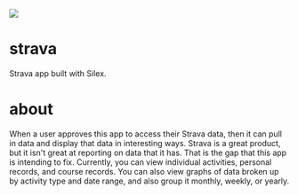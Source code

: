 <a href="https://codeclimate.com/github/bdlangton/strava/maintainability"><img src="https://api.codeclimate.com/v1/badges/78dd906792a862eb8a77/maintainability" /></a>

# strava
Strava app built with Silex.

# about
When a user approves this app to access their Strava data, then it can pull in
data and display that data in interesting ways. Strava is a great product, but
it isn't great at reporting on data that it has. That is the gap that this app
is intending to fix. Currently, you can view individual activities, personal
records, and course records. You can also view graphs of data broken up by
activity type and date range, and also group it monthly, weekly, or yearly.
